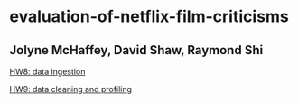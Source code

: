 # evaluation-of-netflix-film-criticisms

## Jolyne McHaffey, David Shaw, Raymond Shi

[HW8: data ingestion](/hw8)

[HW9: data cleaning and profiling](hw/9)